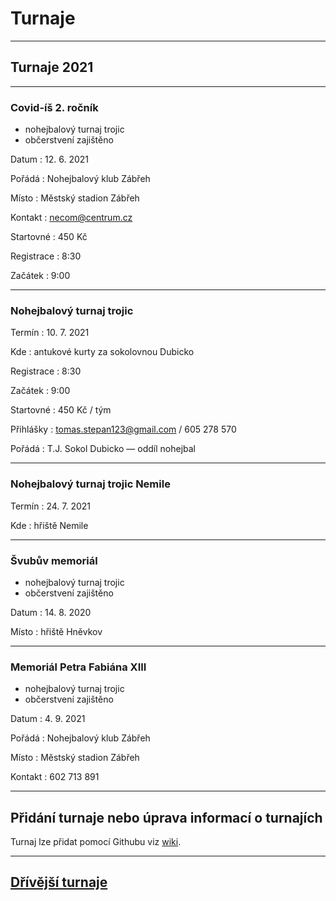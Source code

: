 # Turnaje #

---

## Turnaje 2021 ##

---

### Covid-íš 2. ročník ###
- nohejbalový turnaj trojic
- občerstvení zajištěno 

Datum
: 12\. 6\. 2021 

Pořádá
: Nohejbalový klub Zábřeh

Místo
: Městský stadion Zábřeh

Kontakt
: necom@centrum.cz

Startovné
: 450 Kč 

Registrace
: 8:30

Začátek
: 9:00

---

### Nohejbalový turnaj trojic

Termín
: 10\. 7\. 2021

Kde
: antukové kurty za sokolovnou Dubicko

Registrace
: 8:30

Začátek
: 9:00

Startovné
: 450 Kč / tým
 
Přihlášky
: tomas.stepan123@gmail.com / 605 278 570

Pořádá
: T.J. Sokol Dubicko — oddíl nohejbal 

---

### Nohejbalový turnaj trojic Nemile

Termín
: 24\. 7\. 2021

Kde
: hřiště Nemile

---

### Švubův memoriál ###
- nohejbalový turnaj trojic
- občerstvení zajištěno 

Datum
: 14\. 8\. 2020

Místo
: hřiště Hněvkov

---

### Memoriál Petra Fabiána XIII ###
- nohejbalový turnaj trojic
- občerstvení zajištěno 

Datum
: 4\. 9\. 2021 

Pořádá
: Nohejbalový klub Zábřeh

Místo
: Městský stadion Zábřeh

Kontakt
: 602 713 891

---


## Přidání turnaje nebo úprava informací o turnajích

Turnaj lze přidat pomocí Githubu viz [wiki](https://github.com/nohejbal-zabrezsko/nohejbal-zabrezsko.github.io/wiki/P%C5%99id%C3%A1n%C3%AD-nebo-%C3%BAprava-turnaje).

---

## [Dřívější turnaje](predchozi_turnaje.md)

